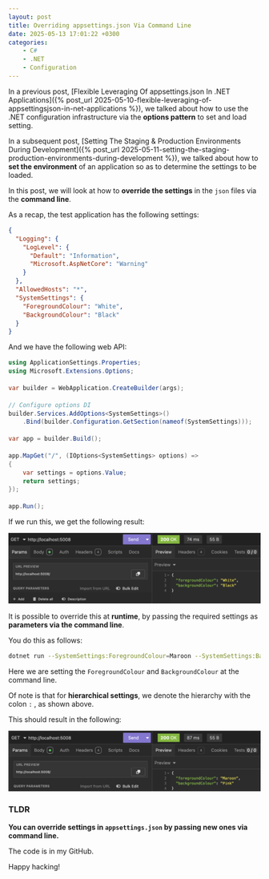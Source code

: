 ```yaml
---
layout: post
title: Overriding appsettings.json Via Command Line
date: 2025-05-13 17:01:22 +0300
categories:
    - C#
    - .NET
    - Configuration
---
```


In a previous post, [Flexible Leveraging Of appsettings.json In .NET Applications]({% post_url 2025-05-10-flexible-leveraging-of-appsettingsjson-in-net-applications %}), we talked about how to use the .NET configuration infrastructure via the **options pattern** to set and load setting.

In a subsequent post, [Setting The Staging & Production Environments During Development]({% post_url 2025-05-11-setting-the-staging-production-environments-during-development %}), we talked about how to **set the environment** of an application so as to determine the settings to be loaded.

In this post, we will look at how to **override the settings** in the `json` files via the **command line**.

As a recap, the test application has the following settings:

```json
{
  "Logging": {
    "LogLevel": {
      "Default": "Information",
      "Microsoft.AspNetCore": "Warning"
    }
  },
  "AllowedHosts": "*",
  "SystemSettings": {
    "ForegroundColour": "White",
    "BackgroundColour": "Black"
  }
}
```

And we have the following web API:

```c#
using ApplicationSettings.Properties;
using Microsoft.Extensions.Options;

var builder = WebApplication.CreateBuilder(args);

// Configure options DI
builder.Services.AddOptions<SystemSettings>()
    .Bind(builder.Configuration.GetSection(nameof(SystemSettings)));

var app = builder.Build();

app.MapGet("/", (IOptions<SystemSettings> options) =>
{
    var settings = options.Value;
    return settings;
});

app.Run();
```

If we run this, we get the following result:

![DefaultSettings](../images/2025/05/DefaultSettings.png)

It is possible to override this at **runtime**, by passing the required settings as **parameters via the command line**.

You do this as follows:

```bash
dotnet run --SystemSettings:ForegroundColour=Maroon --SystemSettings:BackgroundColour=Pink
```

Here we are setting the `ForegroundColour` and `BackgroundColour` at the command line.

Of note is that for **hierarchical settings**, we denote the hierarchy with the colon `:` , as shown above.

This should result in the following:

![OverriddenSettingsCmd](../images/2025/05/OverriddenSettingsCmd.png)

### TLDR

**You can override settings in `appsettings.json` by passing new ones via command line.**

The code is in my GitHub.

Happy hacking!
